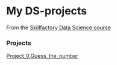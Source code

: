 # My DS-projects
From the [Skillfactory Data Science course](https://skillfactory.ru/data-scientist-pro)
### Projects
[Project_0.Guess_the_number](https://github.com/Loprima/sf_data_science/tree/main/project_0)
